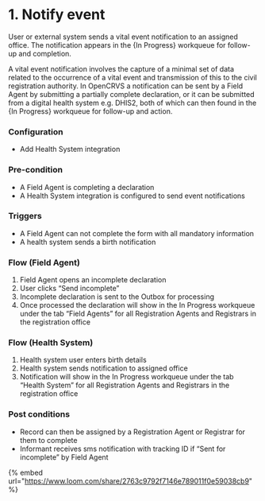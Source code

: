 # 1. Notify event

User or external system sends a vital event notification to an assigned office. The notification appears in the {In Progress} workqueue for follow-up and completion.

A vital event notification involves the capture of a minimal set of data related to the occurrence of a vital event and transmission of this to the civil registration authority. In OpenCRVS a notification can be sent by a Field Agent by submitting a partially complete declaration, or it can be submitted from a digital health system e.g. DHIS2, both of which can then found in the {In Progress} workqueue for follow-up and action.

### **Configuration**

* Add Health System integration

### **Pre-condition**

* A Field Agent is completing a declaration
* A Health System integration is configured to send event notifications

### **Triggers**

* A Field Agent can not complete the form with all mandatory information
* A health system sends a birth notification

### **Flow (Field Agent)**

1. Field Agent opens an incomplete declaration
2. User clicks “Send incomplete”
3. Incomplete declaration is sent to the Outbox for processing
4. Once processed the declaration will show in the In Progress workqueue under the tab “Field Agents” for all Registration Agents and Registrars in the registration office

### **Flow (Health System)**

1. Health system user enters birth details
2. Health system sends notification to assigned office
3. Notification will show in the In Progress workqueue under the tab “Health System” for all Registration Agents and Registrars in the registration office

### **Post conditions**

* Record can then be assigned by a Registration Agent or Registrar for them to complete
* Informant receives sms notification with tracking ID if “Sent for incomplete” by Field Agent



{% embed url="https://www.loom.com/share/2763c9792f7146e789011f0e59038cb9" %}
